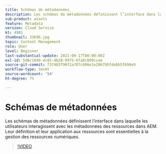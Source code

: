 ```yaml
---
title: Schémas de métadonnées
description: Les schémas de métadonnées définissent l’interface dans laquelle les utilisateurs interagissent avec les métadonnées des ressources dans AEM. Leur définition et leur application aux ressources sont essentielles à la gestion des ressources numériques.
sub-product: assets
feature: Metadata
version: Cloud Service
kt: 4981
thumbnail: 33696.jpg
topic: Content Management
role: User
level: Beginner
last-substantial-update: 2021-09-17T00:00:00Z
exl-id: 5d8c1040-4c85-4b28-9975-6fa0c899ccee
source-git-commit: f37483f90f2a707c906e1e206795fdebb5f698e9
workflow-type: tm+mt
source-wordcount: '54'
ht-degree: 7%

---
```


# Schémas de métadonnées

Les schémas de métadonnées définissent l’interface dans laquelle les utilisateurs interagissent avec les métadonnées des ressources dans AEM. Leur définition et leur application aux ressources sont essentielles à la gestion des ressources numériques.

>[!VIDEO](https://video.tv.adobe.com/v/33696/?quality=12&learn=on&hidetitle=true)
